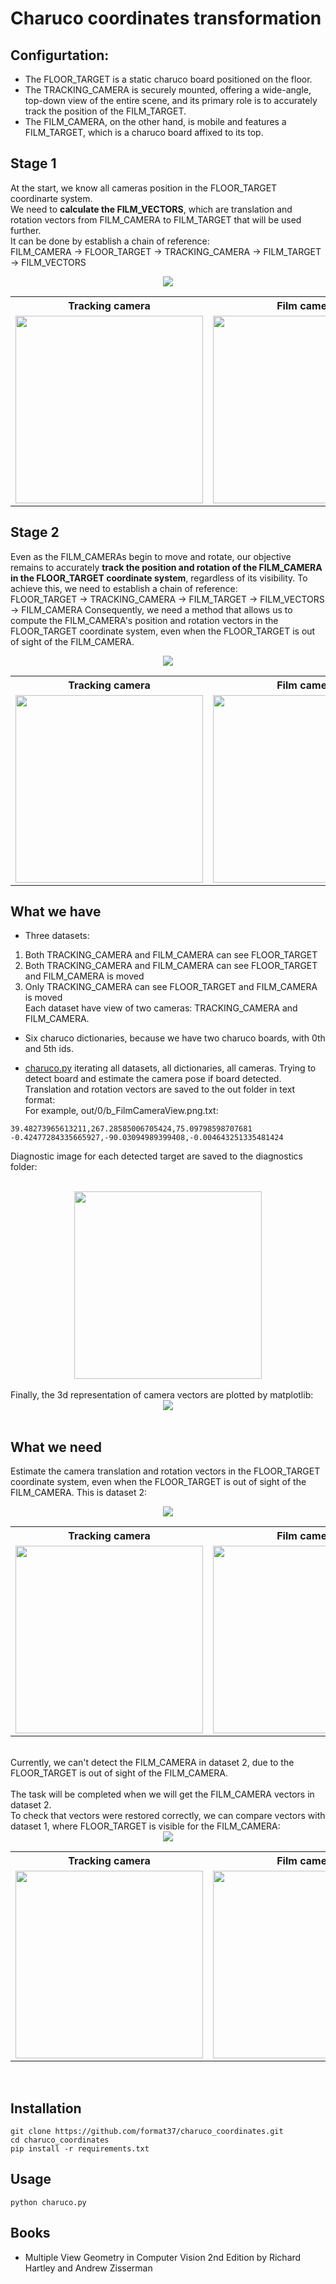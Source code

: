 # Charuco coordinates transformation
## Configurtation:  
* The FLOOR_TARGET is a static charuco board positioned on the floor.  
* The TRACKING_CAMERA is securely mounted, offering a wide-angle, top-down view of the entire scene, and its primary role is to accurately track the position of the FILM_TARGET.  
* The FILM_CAMERA, on the other hand, is mobile and features a FILM_TARGET, which is a charuco board affixed to its top.  
## Stage 1
At the start, we know all cameras position in the FLOOR_TARGET coordinarte system.  
We need to **calculate the FILM_VECTORS**, which are translation and rotation vectors from FILM_CAMERA to FILM_TARGET that will be used further.  
It can be done by establish a chain of reference:  
FILM_CAMERA -> FLOOR_TARGET -> TRACKING_CAMERA -> FILM_TARGET -> FILM_VECTORS
<br>
<div align="center">
<img src="./assets/scheme_no_obstacle.png"><br>
<table style="border: none;">
    <tr>
        <th style="border: none;">Tracking camera</th>
        <th style="border: none;">Film camera</th>
    </tr>
    <tr>
        <td style="border: none;"><img src="./renders/0/a_TrackingCameraView.png" width="300"></td>
        <td style="border: none;"><img src="./renders/0/b_FilmCameraView.png" width="300"></td>
    </tr>
</table>
</div>

## Stage 2
Even as the FILM_CAMERAs begin to move and rotate, our objective remains to accurately **track the position and rotation of the FILM_CAMERA in the FLOOR_TARGET coordinate system**, regardless of its visibility. To achieve this, we need to establish a chain of reference:  
FLOOR_TARGET -> TRACKING_CAMERA -> FILM_TARGET -> FILM_VECTORS  -> FILM_CAMERA
Consequently, we need a method that allows us to compute the FILM_CAMERA's position and rotation vectors in the FLOOR_TARGET coordinate system, even when the FLOOR_TARGET is out of sight of the FILM_CAMERA.  
<div align="center">
<img src="./assets/scheme_obstackle.png"><br>
<table style="border: none;">
    <tr>
        <th style="border: none;">Tracking camera</th>
        <th style="border: none;">Film camera</th>
    </tr>
    <tr>
        <td style="border: none;"><img src="./renders/2/a_TrackingCameraView.png" width="300"></td>
        <td style="border: none;"><img src="./renders/2/b_FilmCameraView.png" width="300"></td>
    </tr>
</table>
</div>

## What we have
* Three datasets:  
1. Both TRACKING_CAMERA and FILM_CAMERA can see FLOOR_TARGET  
2. Both TRACKING_CAMERA and FILM_CAMERA can see FLOOR_TARGET and FILM_CAMERA is moved  
3. Only TRACKING_CAMERA can see FLOOR_TARGET and FILM_CAMERA is moved  
Each dataset have view of two cameras: TRACKING_CAMERA and FILM_CAMERA.  
  
* Six charuco dictionaries, because we have two charuco boards, with 0th and 5th ids.  
  
* [charuco.py](https://github.com/format37/charuco_coordinates/blob/main/charuco.py) iterating all datasets, all dictionaries, all cameras. Trying to detect board and estimate the camera pose if board detected.  
Translation and rotation vectors are saved to the out folder in text format:  
For example, out/0/b_FilmCameraView.png.txt:
```
39.48273965613211,267.28585006705424,75.09798598707681
-0.42477284335665927,-90.03094989399408,-0.004643251335481424
```
Diagnostic image for each detected target are saved to the diagnostics folder:  
<br>
<div align="center">
<img src="./assets/0a_TrackingCameraView.png" width="300">
</div>
<br>
Finally, the 3d representation of camera vectors are plotted by matplotlib:  
<br>
<div align="center">
<img src="./assets/3dscene_plotting.png">
</div>
<br>

## What we need
Estimate the camera translation and rotation vectors in the FLOOR_TARGET coordinate system, even when the FLOOR_TARGET is out of sight of the FILM_CAMERA. This is dataset 2:
<br>
<div align="center">
<img src="./assets/scheme_obstackle.png"><br>
<table style="border: none;">
    <tr>
        <th style="border: none;">Tracking camera</th>
        <th style="border: none;">Film camera</th>
    </tr>
    <tr>
        <td style="border: none;"><img src="./renders/2/a_TrackingCameraView.png" width="300"></td>
        <td style="border: none;"><img src="./renders/2/b_FilmCameraView.png" width="300"></td>
    </tr>
</table>
</div>
<br>
Currently, we can't detect the FILM_CAMERA in dataset 2, due to the FLOOR_TARGET is out of sight of the FILM_CAMERA.<br>
<br>
The task will be completed when we will get the FILM_CAMERA vectors in dataset 2.<br>
To check that vectors were restored correctly, we can compare vectors with dataset 1, where FLOOR_TARGET is visible for the FILM_CAMERA:
<br>
<div align="center">
<img src="./assets/scheme_no_obstacle.png"><br>
<table style="border: none;">
    <tr>
        <th style="border: none;">Tracking camera</th>
        <th style="border: none;">Film camera</th>
    </tr>
    <tr>
        <td style="border: none;"><img src="./renders/1/a_TrackingCameraView.png" width="300"></td>
        <td style="border: none;"><img src="./renders/1/b_FilmCameraView.png" width="300"></td>
    </tr>
</table>
</div>
<br>

## Installation
```
git clone https://github.com/format37/charuco_coordinates.git
cd charuco_coordinates
pip install -r requirements.txt
```
## Usage
```
python charuco.py
```
## Books
* Multiple View Geometry in Computer Vision 2nd Edition by Richard Hartley and Andrew Zisserman